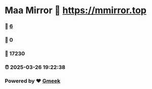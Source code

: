 # Maa Mirror :link: https://mmirror.top 
### :page_facing_up: [6](https://mmirror.top/tag.html) 
### :speech_balloon: 0 
### :hibiscus: 17230 
### :alarm_clock: 2025-03-26 19:22:38 
### Powered by :heart: [Gmeek](https://github.com/Meekdai/Gmeek)
